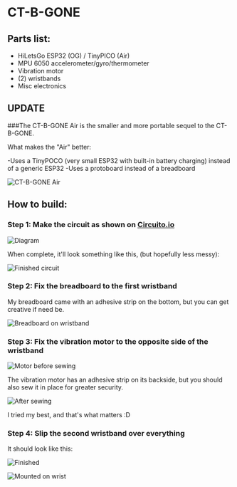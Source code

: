 # CT-B-GONE

## Parts list:
- HiLetsGo ESP32 (OG) / TinyPICO (Air)
- MPU 6050 accelerometer/gyro/thermometer
- Vibration motor
- (2) wristbands
- Misc electronics

## UPDATE

###The CT-B-GONE Air is the smaller and more portable sequel to the CT-B-GONE.

What makes the "Air" better:

-Uses a TinyPOCO (very small ESP32 with built-in battery charging) instead of a generic ESP32
-Uses a protoboard instead of a breadboard

![CT-B-GONE Air](pics/photo_2022-03-14_08-42-25.jpg)

## How to build:

### Step 1: Make the circuit as shown on [Circuito.io](https://www.circuito.io/app?components=513,8449,11028,360217)

![Diagram](pics/diagram.png)

When complete, it'll look something like this, (but hopefully less messy):

![Finished circuit](pics/circuit.jpg)

### Step 2: Fix the breadboard to the first wristband

My breadboard came with an adhesive strip on the bottom, but you can get creative if need be.

![Breadboard on wristband](pics/circuit_on_wristband.jpg)

### Step 3: Fix the vibration motor to the opposite side of the wristband

![Motor before sewing](pics/motor.jpg)

The vibration motor has an adhesive strip on its backside, but you should also sew it in place for greater security.

![After sewing](pics/sewn.jpg)

I tried my best, and that's what matters :D

### Step 4: Slip the second wristband over everything

It should look like this:

![Finished](pics/finished.jpg)

![Mounted on wrist](pics/on_wrist.jpg)
